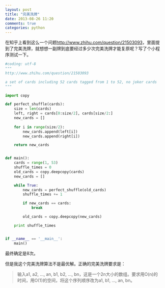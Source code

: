 ```yaml
---
layout: post
title: "完美洗牌"
date: 2013-08-26 11:20
comments: true
categories: python
---
```

在知乎上看到这么一个问题<http://www.zhihu.com/question/21503093>，里面提到了完美洗牌，就想想一副牌到底要经过多少次完美洗牌才能复原呢？写了个小程序测试一下。

``` python
#coding: utf-8
"""
http://www.zhihu.com/question/21503093

a set of cards including 52 cards tagged from 1 to 52, no joker cards
"""

import copy

def perfect_shuffle(cards):
    size = len(cards)
    left, right = cards[0:size/2], cards[size/2:]
    new_cards = []
    
    for i in range(size/2):
        new_cards.append(left[i])
        new_cards.append(right[i])

    return new_cards


def main():
    cards = range(1, 53)
    shuffle_times = 0
    old_cards = copy.deepcopy(cards)
    new_cards = []

    while True:
        new_cards = perfect_shuffle(old_cards)
        shuffle_times += 1

        if new_cards == cards:
            break

        old_cards = copy.deepcopy(new_cards)

    print shuffle_times


if __name__ == '__main__':
    main()
```

<!-- more -->

最终确定是8次。

但是我这个完美洗牌算法不是最优解。正确的完美洗牌要求是：

> 输入a1, a2, ..., an, b1, b2, ..., bn，这是一个2n大小的数组。要求用O(n)的时间，用O(1)的空间，将这个序列顺序改为a1, b1, ..., an, bn。

